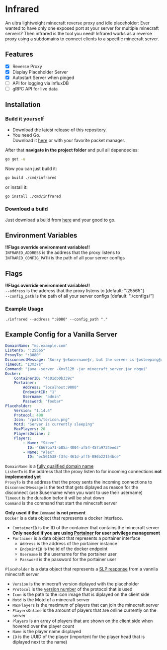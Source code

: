 # Infrared

An ultra lightweight minecraft reverse proxy and idle placeholder:
Ever wanted to have only one exposed port at your server for multiple minecraft servers? Then infrared is the tool you need! Infrared works as a reverse proxy using a subdomains to connect clients to a specific minecraft server.

## Features

- [x] Reverse Proxy
- [x] Display Placeholder Server
- [x] Autostart Server when pinged
- [ ] API for logging via InfluxDB
- [ ] gRPC API for live data

## Installation

### Build it yourself

- Download the latest release of this repository.
- You need Go.  
Download it [here](https://golang.org/dl/) or with your favorite packet manager.

After that **navigate in the project folder** and pull all dependecies:

```bash
go get -u
```

Now you can just build it:

```bash
go build ./cmd/infrared
```

or install it:

```bash
go install ./cmd/infrared
```

### Download a build

Just download a build from [here](https://github.com/haveachin/infrared/releases) and your good to go.

## Environment Variables

**!!Flags override environment variables!!**  
`INFRARED_ADDRESS` is the address that the proxy listens to  
`INFRARED_CONFIG_PATH` is the path of all your server configs

## Flags

**!!Flags override environment variables!!**  
`--address` is the address that the proxy listens to [default: ":25565"]  
`--config_path` is the path of all your server configs [default: "./configs/"]

### Example Usage

`./infrared --address ":8080" --config_path "."`

## Example Config for a Vanilla Server

```yaml
DomainName: "mc.example.com"
ListenTo: ":25565"
ProxyTo: ":8080"
DisconnectMessage: "Sorry §e$username§r, but the server is §osleeping§r right now."
Timeout: "13m37s"
Command: "java -server -Xmx512M -jar minecraft_server.jar nogui"
Docker:
    ContainerID: "4c01db0b339c"
    Portainer:
        Address: "localhost:9000"
        EndpointID: "1"
        Username: "admin"
        Password: "foobar"
Placeholder:
    Version: "1.14.4"
    Protocol: 498
    Icon: "/path/to/icon.png"
    Motd: "Server is currently sleeping"
    MaxPlayers: 20
    PlayersOnline: 2
    Players:
        - Name: "Steve"
          ID: "8667ba71-b85a-4004-af54-457a9734eed7"
        - Name: "Alex"
          ID: "ec561538-f3fd-461d-aff5-086b22154bce"
```

`DomainName` is a [fully qualified domain name](https://en.wikipedia.org/wiki/Domain_name)  
`ListenTo` is the address that the proxy listen to for incoming connections **not implemented yet**  
`ProxyTo` is the address that the proxy sents the incoming connections to  
`DisconnectMessage` is the text that gets diplayed as reason for the disconnect (use $username when you want to use their username)  
`Timeout` is the duration befor it will be shut down  
`Command` is the command that start the minecraft server  

**Only used if the** `Command` **is not present**  
`Docker` is a data object that represents a docker interface.

- `ContainerID` is the ID of the container that contains the minecraft server  
**Only needed if you are using [Portainer](https://www.portainer.io/) for user privilege management**
- `Portainer` is a data object that represents a portainer interface
  - `Address` is the address of the portainer instance
  - `EndpointID` is the id of the docker endpoint
  - `Username` is the username for the portainer user
  - `Password` is the password for the portainer user

`Placeholder` is a data object that represents a [SLP response](https://wiki.vg/Server_List_Ping) from a vannila minecraft server

- `Version` is the minecraft version diplayed with the placeholder
- `Protocol` is the [version number](https://wiki.vg/Protocol_version_numbers) of the protocol that is used
- `Icon` is the path to the icon image that is diplayed on the client side
- `Motd` is the Motd of a minecraft server
- `MaxPlayers` is the maximum of players that can join the minecraft server
- `PlayersOnline` is the amount of players that are online currently on the server
- `Players` is an array of players that are shown on the client side when hovered over the player count
- `Name` is the player name displayed
- `ID` is the UUID of the player (importent for the player head that is diplayed next to the name)
